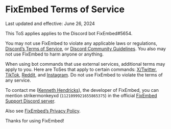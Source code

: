 # FixEmbed Terms of Service

Last updated and effective: June 26, 2024

This ToS applies applies to the Discord bot FixEmbed#5654.

You may not use FixEmbed to violate any applicable laws or regulations, [Discord’s Terms of Service](https://discord.com/terms), or [Discord Community Guidelines](https://discord.com/guidelines). You also may not use FixEmbed to harm anyone or anything.

When using bot commands that use external services, additional terms may apply to you. Here are ToSes that apply to certain commands: [X/Twitter](https://help.x.com/en/rules-and-policies), [TikTok](https://www.tiktok.com/legal/page/us/terms-of-service/en), [Reddit](https://www.redditinc.com/policies/content-policy), and [Instagram](https://about.instagram.com/blog/announcements/instagram-community-terms-of-use-faqs/). Do not use FixEmbed to violate the terms of any service.

To contact me ([Kenneth Hendricks](https://github.com/kenhendricks00)), the developer of FixEmbed, you can mention strikermonkeyxd (<code>1121099921655865375</code>) in the official [FixEmbed Support Discord server](https://discord.gg/QFxTAmtZdn).

Also see [FixEmbed’s Privacy Policy](https://github.com/kenhendricks00/FixEmbedBot/blob/main/privacy-policy.md).

Thanks for using FixEmbed!
